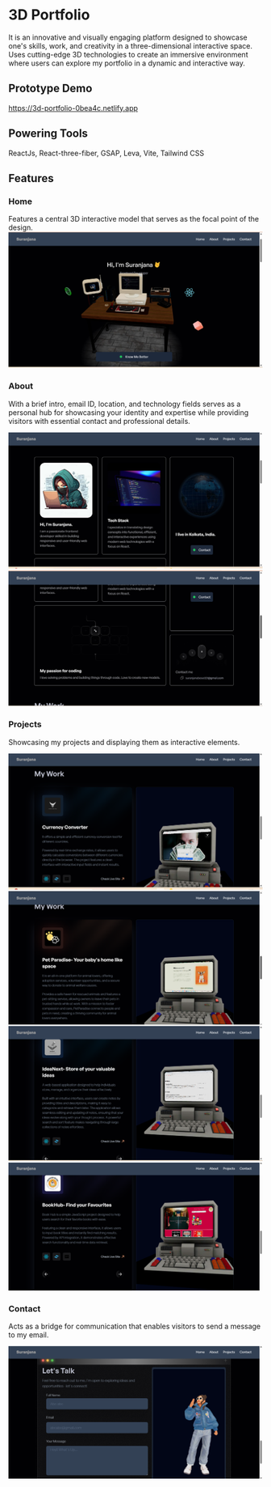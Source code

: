 # 3D Portfolio
It is an innovative and visually engaging platform designed to showcase one's skills, work, and creativity in a three-dimensional interactive space. Uses cutting-edge 3D technologies to create an immersive environment where users can explore my portfolio in a dynamic and interactive way. 

## Prototype Demo
https://3d-portfolio-0bea4c.netlify.app

## Powering Tools
ReactJs, React-three-fiber, GSAP, Leva, Vite, Tailwind CSS

## Features
### Home 
Features a central 3D interactive model that serves as the focal point of the design.
![image alt](https://github.com/SuranjanaB/3D-Portfolio/blob/main/screenshots/Screenshot%20(806).png?raw=true)

### About
With a brief intro, email ID, location, and technology fields serves as a personal hub for showcasing your identity and expertise while providing visitors with essential contact and professional details.

![image alt](https://github.com/SuranjanaB/3D-Portfolio/blob/main/screenshots/Screenshot%20(807).png?raw=true)
![image alt](https://github.com/SuranjanaB/3D-Portfolio/blob/main/screenshots/Screenshot%20(809).png?raw=true)

### Projects
Showcasing my projects and displaying them as interactive elements.

![image alt](https://github.com/SuranjanaB/3D-Portfolio/blob/main/screenshots/Screenshot%20(812).png?raw=true)
![image alt](https://github.com/SuranjanaB/3D-Portfolio/blob/main/screenshots/Screenshot%20(810).png?raw=true)
![image alt](https://github.com/SuranjanaB/3D-Portfolio/blob/main/screenshots/Screenshot%20(817).png?raw=true)
![image alt](https://github.com/SuranjanaB/3D-Portfolio/blob/main/screenshots/Screenshot%20(816).png?raw=true)

### Contact 
Acts as a bridge for communication that enables visitors to send a message to my email.

![image alt](https://github.com/SuranjanaB/3D-Portfolio/blob/main/screenshots/Screenshot%20(815).png?raw=true)

